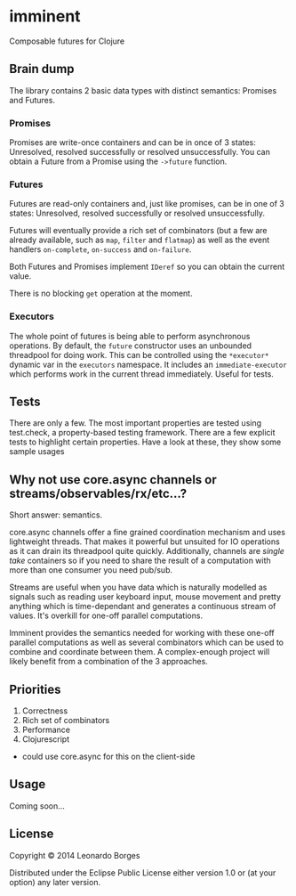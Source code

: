 # imminent

Composable futures for Clojure

## Brain dump

The library contains 2 basic data types with distinct semantics: Promises and Futures. 

### Promises

Promises are write-once containers and can be in once of 3 states: Unresolved, resolved successfully or resolved unsuccessfully. You can obtain a Future from a Promise using the `->future` function.

### Futures

Futures are read-only containers and, just like promises, can be in one of 3 states: Unresolved, resolved successfully or resolved unsuccessfully.

Futures will eventually provide a rich set of combinators (but a few are already available, such as `map`, `filter` and `flatmap`) as well as the event handlers `on-complete`, `on-success` and `on-failure`.

Both Futures and Promises implement `IDeref` so you can obtain the current value.

There is no blocking `get` operation at the moment.

### Executors

The whole point of futures is being able to perform asynchronous operations. By default, the `future` constructor uses an unbounded threadpool for doing work. This can be controlled using the `*executor*` dynamic var in the `executors` namespace. It includes an `immediate-executor` which performs work in the current thread immediately. Useful for tests. 

## Tests

There are only a few. The most important properties are tested using test.check, a property-based testing framework. There are a few explicit tests to highlight certain properties. Have a look at these, they show some sample usages

## Why not use core.async channels or streams/observables/rx/etc...?

Short answer: semantics.

core.async channels offer a fine grained coordination mechanism and uses lightweight threads. That makes it powerful but unsuited for IO operations as it can drain its threadpool quite quickly. Additionally, channels are *single take* containers so if you need to share the result of a computation with more than one consumer you need pub/sub.

Streams are useful when you have data which is naturally modelled as signals such as reading user keyboard input, mouse movement and pretty anything which is time-dependant and generates a continuous stream of values. It's overkill for one-off parallel computations.

Imminent provides the semantics needed for working with these one-off parallel computations as well as several combinators which can be used to combine and coordinate between them. A complex-enough project will likely benefit from a combination of the 3 approaches.

## Priorities
1. Correctness
1. Rich set of combinators
1. Performance 
1. Clojurescript
 * could use core.async for this on the client-side


## Usage

Coming soon...

## License

Copyright © 2014 Leonardo Borges

Distributed under the Eclipse Public License either version 1.0 or (at
your option) any later version.
